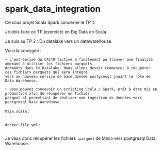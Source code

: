 # spark_data_integration

Ce sous projet Scala Spark concerne le TP 1.



Je dois faire ce TP (exercice) en Big Data en Scala.

Je suis au TP 2 : Du datalake vers un datawarehouse.

Voici la consigne :

```text
‣ L’entreprise du CAC40 fictive a finalement pu trouver une finalité amenant à utiliser les fichiers parquets
dormants dans le Datalake. Nous allons devoir commencer à récupérer ces fichiers parquets qui sera intégré
vers un nouveau service de base donnée postgresql jouant le rôle de Data Warehouse.

‣ Vous pouvez concevoir un scripting Scala / Spark, prêt à être mis en production afin de récupérer un fichier
parquet et permettant de réaliser une ingestion de données vers postgresql Data Warehouse
```

`Main.scala` :

```scala

```

`docker-file.yml` :

```yml

```

Je veux donc récupérer les fichiers `.parquet` de Minio vers  postgresql Data Warehouse.